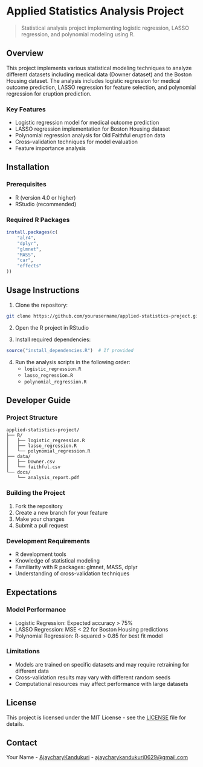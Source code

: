 # Applied Statistics Analysis Project

> Statistical analysis project implementing logistic regression, LASSO regression, and polynomial modeling using R.

## Overview

This project implements various statistical modeling techniques to analyze different datasets including medical data (Downer dataset) and the Boston Housing dataset. The analysis includes logistic regression for medical outcome prediction, LASSO regression for feature selection, and polynomial regression for eruption prediction.

### Key Features
- Logistic regression model for medical outcome prediction
- LASSO regression implementation for Boston Housing dataset
- Polynomial regression analysis for Old Faithful eruption data
- Cross-validation techniques for model evaluation
- Feature importance analysis

## Installation

### Prerequisites
- R (version 4.0 or higher)
- RStudio (recommended)

### Required R Packages
```R
install.packages(c(
    "alr4",
    "dplyr",
    "glmnet",
    "MASS",
    "car",
    "effects"
))
```

## Usage Instructions

1. Clone the repository:
```bash
git clone https://github.com/yourusername/applied-statistics-project.git
```

2. Open the R project in RStudio

3. Install required dependencies:
```R
source("install_dependencies.R")  # If provided
```

4. Run the analysis scripts in the following order:
   - `logistic_regression.R`
   - `lasso_regression.R`
   - `polynomial_regression.R`

## Developer Guide

### Project Structure
```
applied-statistics-project/
├── R/
│   ├── logistic_regression.R
│   ├── lasso_regression.R
│   └── polynomial_regression.R
├── data/
│   ├── Downer.csv
│   └── faithful.csv
└── docs/
    └── analysis_report.pdf
```

### Building the Project
1. Fork the repository
2. Create a new branch for your feature
3. Make your changes
4. Submit a pull request

### Development Requirements
- R development tools
- Knowledge of statistical modeling
- Familiarity with R packages: glmnet, MASS, dplyr
- Understanding of cross-validation techniques

## Expectations

### Model Performance
- Logistic Regression: Expected accuracy > 75%
- LASSO Regression: MSE < 22 for Boston Housing predictions
- Polynomial Regression: R-squared > 0.85 for best fit model

### Limitations
- Models are trained on specific datasets and may require retraining for different data
- Cross-validation results may vary with different random seeds
- Computational resources may affect performance with large datasets

## License

This project is licensed under the MIT License - see the [LICENSE](https://github.com/ajaychary06/Projects/blob/main/LICENSE) file for details.


## Contact

Your Name - [AjaycharyKandukuri](www.linkedin.com/in/ajaychary-kandukuri-053a5a25a) - ajaycharykandukuri0629@gmail.com

